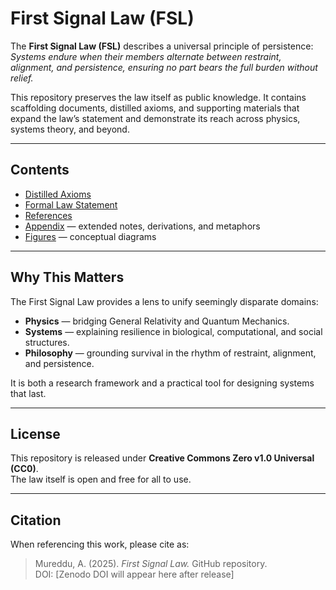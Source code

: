 # First Signal Law (FSL)

The **First Signal Law (FSL)** describes a universal principle of persistence:  
*Systems endure when their members alternate between restraint, alignment, and persistence, ensuring no part bears the full burden without relief.*

This repository preserves the law itself as public knowledge. It contains scaffolding documents, distilled axioms, and supporting materials that expand the law’s statement and demonstrate its reach across physics, systems theory, and beyond.

---

## Contents
- [Distilled Axioms](axioms.md)  
- [Formal Law Statement](law.md)  
- [References](references.md)  
- [Appendix](appendix/) — extended notes, derivations, and metaphors  
- [Figures](figures/) — conceptual diagrams  

---

## Why This Matters
The First Signal Law provides a lens to unify seemingly disparate domains:  
- **Physics** — bridging General Relativity and Quantum Mechanics.  
- **Systems** — explaining resilience in biological, computational, and social structures.  
- **Philosophy** — grounding survival in the rhythm of restraint, alignment, and persistence.  

It is both a research framework and a practical tool for designing systems that last.

---

## License
This repository is released under **Creative Commons Zero v1.0 Universal (CC0)**.  
The law itself is open and free for all to use.

---

## Citation
When referencing this work, please cite as:

> Mureddu, A. (2025). *First Signal Law.* GitHub repository.  
> DOI: [Zenodo DOI will appear here after release]
